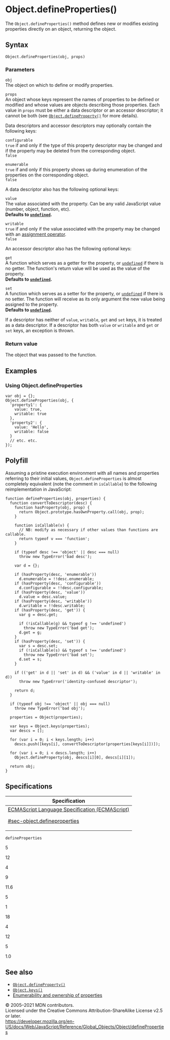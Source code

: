 # Object.defineProperties()

The `Object.defineProperties()` method defines new or modifies existing properties directly on an object, returning the object.

## Syntax

    Object.defineProperties(obj, props)

### Parameters

`obj`  
The object on which to define or modify properties.

`props`  
An object whose keys represent the names of properties to be defined or modified and whose values are objects describing those properties. Each value in `props` must be either a data descriptor or an accessor descriptor; it cannot be both (see [`Object.defineProperty()`](defineproperty) for more details).

Data descriptors and accessor descriptors may optionally contain the following keys:

`configurable`  
`true` if and only if the type of this property descriptor may be changed and if the property may be deleted from the corresponding object.  
`false`

`enumerable`  
`true` if and only if this property shows up during enumeration of the properties on the corresponding object.  
`false`

A data descriptor also has the following optional keys:

`value`  
The value associated with the property. Can be any valid JavaScript value (number, object, function, etc).  
**Defaults to [`undefined`](../undefined).**

`writable`  
`true` if and only if the value associated with the property may be changed with an [assignment operator](https://developer.mozilla.org/en-US/docs/Web/JavaScript/Reference/Operators#assignment_operators).  
`false`

An accessor descriptor also has the following optional keys:

`get`  
A function which serves as a getter for the property, or [`undefined`](../undefined) if there is no getter. The function's return value will be used as the value of the property.  
**Defaults to [`undefined`](../undefined).**

`set`  
A function which serves as a setter for the property, or [`undefined`](../undefined) if there is no setter. The function will receive as its only argument the new value being assigned to the property.  
**Defaults to [`undefined`](../undefined).**

If a descriptor has neither of `value`, `writable`, `get` and `set` keys, it is treated as a data descriptor. If a descriptor has both `value` or `writable` and `get` or `set` keys, an exception is thrown.

### Return value

The object that was passed to the function.

## Examples

### Using Object.defineProperties

    var obj = {};
    Object.defineProperties(obj, {
      'property1': {
        value: true,
        writable: true
      },
      'property2': {
        value: 'Hello',
        writable: false
      }
      // etc. etc.
    });

## Polyfill

Assuming a pristine execution environment with all names and properties referring to their initial values, `Object.defineProperties` is almost completely equivalent (note the comment in `isCallable`) to the following reimplementation in JavaScript:

    function defineProperties(obj, properties) {
      function convertToDescriptor(desc) {
        function hasProperty(obj, prop) {
          return Object.prototype.hasOwnProperty.call(obj, prop);
        }

        function isCallable(v) {
          // NB: modify as necessary if other values than functions are callable.
          return typeof v === 'function';
        }

        if (typeof desc !== 'object' || desc === null)
          throw new TypeError('bad desc');

        var d = {};

        if (hasProperty(desc, 'enumerable'))
          d.enumerable = !!desc.enumerable;
        if (hasProperty(desc, 'configurable'))
          d.configurable = !!desc.configurable;
        if (hasProperty(desc, 'value'))
          d.value = desc.value;
        if (hasProperty(desc, 'writable'))
          d.writable = !!desc.writable;
        if (hasProperty(desc, 'get')) {
          var g = desc.get;

          if (!isCallable(g) && typeof g !== 'undefined')
            throw new TypeError('bad get');
          d.get = g;
        }
        if (hasProperty(desc, 'set')) {
          var s = desc.set;
          if (!isCallable(s) && typeof s !== 'undefined')
            throw new TypeError('bad set');
          d.set = s;
        }

        if (('get' in d || 'set' in d) && ('value' in d || 'writable' in d))
          throw new TypeError('identity-confused descriptor');

        return d;
      }

      if (typeof obj !== 'object' || obj === null)
        throw new TypeError('bad obj');

      properties = Object(properties);

      var keys = Object.keys(properties);
      var descs = [];

      for (var i = 0; i < keys.length; i++)
        descs.push([keys[i], convertToDescriptor(properties[keys[i]])]);

      for (var i = 0; i < descs.length; i++)
        Object.defineProperty(obj, descs[i][0], descs[i][1]);

      return obj;
    }

## Specifications

<table>
<thead>
<tr class="header">
<th>Specification</th>
</tr>
</thead>
<tbody>
<tr class="odd">
<td>
<a href="https://tc39.es/ecma262/#sec-object.defineproperties">ECMAScript Language Specification (ECMAScript) 
<br/>

<span class="small">#sec-object.defineproperties</span>
</a>
</td>
</tr>
</tbody>
</table>

`defineProperties`

5

12

4

9

11.6

5

1

18

4

12

5

1.0

## See also

-   [`Object.defineProperty()`](defineproperty)
-   [`Object.keys()`](keys)
-   [Enumerability and ownership of properties](https://developer.mozilla.org/en-US/docs/Web/JavaScript/Enumerability_and_ownership_of_properties)

© 2005–2021 MDN contributors.  
Licensed under the Creative Commons Attribution-ShareAlike License v2.5 or later.  
<a href="https://developer.mozilla.org/en-US/docs/Web/JavaScript/Reference/Global_Objects/Object/defineProperties" class="_attribution-link">https://developer.mozilla.org/en-US/docs/Web/JavaScript/Reference/Global_Objects/Object/defineProperties</a>
